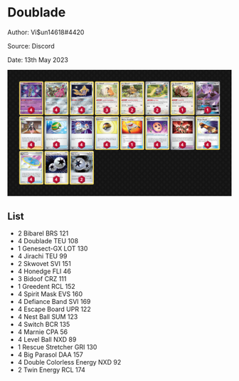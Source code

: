 # Doublade

Author: Vi$un14618#4420

Source: Discord

Date: 13th May 2023

![decklist](../../images/SVI/Doublade/1-%20Doublade.png)

## List

* 2 Bibarel BRS 121
* 4 Doublade TEU 108
* 1 Genesect-GX LOT 130
* 4 Jirachi TEU 99
* 2 Skwovet SVI 151
* 4 Honedge FLI 46
* 3 Bidoof CRZ 111
* 1 Greedent RCL 152
* 4 Spirit Mask EVS 160
* 4 Defiance Band SVI 169
* 4 Escape Board UPR 122
* 4 Nest Ball SUM 123
* 4 Switch BCR 135
* 4 Marnie CPA 56
* 4 Level Ball NXD 89
* 1 Rescue Stretcher GRI 130
* 4 Big Parasol DAA 157
* 4 Double Colorless Energy NXD 92
* 2 Twin Energy RCL 174
